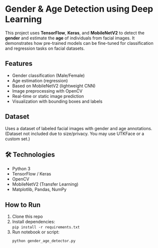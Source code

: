 # Gender & Age Detection using Deep Learning 

This project uses **TensorFlow**, **Keras**, and **MobileNetV2** to detect the **gender** and estimate the **age** of individuals from facial images. It demonstrates how pre-trained models can be fine-tuned for classification and regression tasks on facial datasets.

##  Features
- Gender classification (Male/Female)
- Age estimation (regression)
- Based on MobileNetV2 (lightweight CNN)
- Image preprocessing with OpenCV
- Real-time or static image prediction
- Visualization with bounding boxes and labels

##  Dataset
Uses a dataset of labeled facial images with gender and age annotations. (Dataset not included due to size/privacy. You may use UTKFace or a custom set.)

## 🛠 Technologies
- Python 3
- TensorFlow / Keras
- OpenCV
- MobileNetV2 (Transfer Learning)
- Matplotlib, Pandas, NumPy

##  How to Run
1. Clone this repo
2. Install dependencies:  
   `pip install -r requirements.txt`
3. Run notebook or script:
   ```bash
   python gender_age_detector.py
